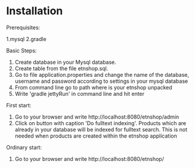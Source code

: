 # Installation
Prerequisites:

1.mysql
2.gradle
 
Basic Steps:
1. Create database in your Mysql database. 
2. Create table from the file etnshop.sql. 
3. Go to file application.properties and change the name of the database, username and password according to settings in your mysql database
4. From command line go to path where is your etnshop unpacked
5. Write 'gradle jettyRun' in command line and hit enter

First start:
1. Go to your browser and write http://localhost:8080/etnshop/admin
2. Click on button with caption 'Do fulltext indexing'. Products which are already in your database will be indexed for fulltext search. This is not needed when products are created within the etnshop application

Ordinary start:
1. Go to your browser and write http://localhost:8080/etnshop/


